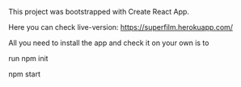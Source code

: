 This project was bootstrapped with Create React App.

Here you can check live-version: https://superfilm.herokuapp.com/

All you need to install the app and check it on your own is to

run npm init

npm start

